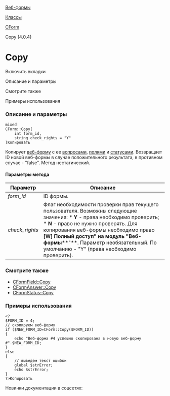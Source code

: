 [Веб-формы](/api_help/form/index.php)

[Классы](/api_help/form/classes/index.php)

[CForm](/api_help/form/classes/cform/index.php)

Copy (4.0.4)

Copy
====

Включить вкладки

Описание и параметры

Смотрите также

Примеры использования

### Описание и параметры

```
mixed
CForm::Copy(
	int form_id,
	string check_rights = "Y"
)Копировать
```

Копирует [веб-форму](/api_help/form/terms.php#form) с ее [вопросами](/api_help/form/terms.php#question), [полями](/api_help/form/terms.php#field) и [статусами](/api_help/form/terms.php#status). Возвращает ID новой веб-формы в случае положительного результата, в противном случае - "false". Метод нестатический.

#### Параметры метода

| Параметр | Описание |
| --- | --- |
| *form\_id* | ID формы. |
| *check\_rights* | Флаг необходимости проверки прав текущего пользователя. Возможны следующие значения:  * **Y** - права необходимо проверить; * **N** - право не нужно проверять.  Для копирования веб-формы необходимо право **[W] Полный доступ" на модуль "Веб-формы****"**.  Параметр необязательный. По умолчанию - "Y" (права необходимо проверить). |

### Смотрите также

* [CFormField::Copy](/api_help/form/classes/cformfield/copy.php)
* [CFormAnswer::Copy](/api_help/form/classes/cformanswer/copy.php)
* [CFormStatus::Copy](/api_help/form/classes/cformstatus/copy.php)

### Примеры использования

```
<?
$FORM_ID = 4;
// скопируем веб-форму
if ($NEW_FORM_ID=CForm::Copy($FORM_ID))
{
	echo "Веб-форма #4 успешно скопирована в новую веб-форму #".$NEW_FORM_ID;
}
else
{
	// выведем текст ошибки
	global $strError;
	echo $strError;
}
?>Копировать
```

Новинки документации в соцсетях:
